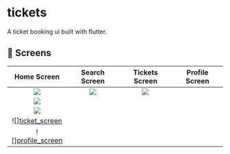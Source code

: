 # tickets

A ticket booking ui built with flutter.


## :iphone: Screens

Home Screen | Search Screen | Tickets Screen | Profile Screen |
:----------:|:-------------:|:--------------:|:--------------:|
![](./readme_files/splash_screen.jpg) | ![](./readme_files/home_screen.jpg) | ![](./readme_files/welcome_screen.jpg)
![](https://user-images.githubusercontent.com/44390350/188327635-8d6e02eb-5680-47a7-971f-c83707d74c7d.png) | 
![](https://user-images.githubusercontent.com/44390350/188327640-da6ec1e4-d9c1-48b7-abbe-ef9e46531eb0.png) | 
![][ticket_screen](https://user-images.githubusercontent.com/44390350/188327643-e9deb765-8be8-4107-a9ac-290288863114.png) | 
![][profile_screen](https://user-images.githubusercontent.com/44390350/188327642-0f9804ba-3f7f-48ff-9038-88a73eb8b153.png) | 




